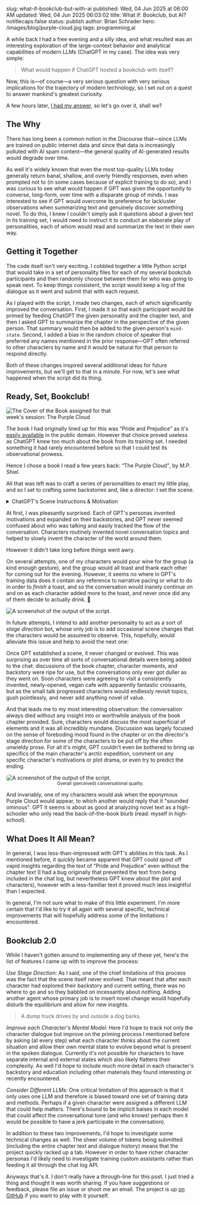 slug: what-if-bookclub-but-with-ai
published: Wed, 04 Jun 2025 at 06:00 AM
updated: Wed, 04 Jun 2025 06:03:02 
title: What if: Bookclub, but AI?
notitlecaps:false
status: publish
author: Brian Schrader
hero: /images/blog/purple-cloud.jpg
tags: programming,ai

A while back I had a free evening and a silly idea, and what resulted was an interesting exploration of the large-context behavior and analytical capabilities of modern LLMs (ChatGPT in my case). The idea was very simple:

> What would happen if ChatGPT hosted a bookclub with itself?

Now, this is&mdash;of course&mdash;a very serious question with very serious implications for the trajectory of modern technology, so I set out on a quest to answer mankind's greatest curiosity.

A few hours later, [I had my answer][1], so let's go over it, shall we?


## The Why

There has long been a common notion in the Discourse that&mdash;since LLMs are trained on public internet data and since that data is increasingly polluted with AI spam content&mdash;the general quality of AI-generated results would degrade over time.

As well it's widely known that even the most top-quality LLMs today generally return banal, shallow, and overly friendly responses, even when prompted not to (in some cases because of explicit training to do so), and I was curious to see what would happen if GPT was given the opportunity to converse, long-form, over time with a disparate group of minds. I was interested to see if GPT would overcome its preference for lackluster observations when summarizing text and genuinely discover something novel. To do this, I knew I couldn't simply ask it questions about a given text in its training set, I would need to instruct it to conduct an elaborate play of personalities, each of whom would read and summarize the text in their own way.


## Getting it Together

The code itself isn't very exciting. I cobbled together a little Python script that would take in a set of personality files for each of my several bookclub participants and then randomly choose between them for who was going to speak next. To keep things consistent, the script would keep a log of the dialogue as it went and submit that with each request.

As I played with the script, I made two changes, each of which significantly improved the conversation. First, I made it so that each participant would be primed by feeding ChatGPT the given personality and the chapter text, and then I asked GPT to summarize the chapter in the perspective of the given person. That summary would then be added to the given person's `mind-state`. Second, I added a bias in the random choice of speaker that preferred any names mentioned in the prior response&mdash;GPT often referred to other characters by name and it would be natural for that person to respond directly.

Both of these changes inspired several additional ideas for future improvements, but we'll get to that in a minute. For now, let's see what happened when the script did its thing.


## Ready, Set, Bookclub!

<div class="image-right" style="max-width: 300px;">
<img alt="The Cover of the Book assigned for that week's session: The Purple Cloud" src="/images/blog/purple-cloud.jpg" style="max-width: 100%">
</div>

The book I had originally lined up for this was <q>Pride and Prejudice</q> as it's [easily available][2] in the public domain. However that choice proved useless as ChatGPT knew too much about the book from its training set. I needed something it had rarely encountered before so that I could test its observational prowess.

Hence I chose a book I read a few years back: <q>The Purple Cloud</q>, by M.P. Shiel.

All that was left was to craft a series of personalities to enact my little play, and so I set to crafting some backstories and, like a director: I set the scene.

<details>
  <summary>ChatGPT's Scene Instructions &amp; Motivation</summary>
<img alt="GPT receiving character motivations before the show" src="/images/blog/gpt-scene-directions.png">
<p>
    I workshopped these quite a bit, but I know there's more to do. Obviously I could have tried custom assistants, but that is discussed more below.
</p>
</details>

At first, I was pleasantly surprised. Each of GPT's personas invented motivations and expanded on their backstories, and GPT never seemed confused about who was talking and easily tracked the flow of the conversation. Characters routinely invented novel conversation topics and helped to slowly invent the character of the world around them.

However it didn't take long before things went awry.

On several attempts, one of my characters would pour wine for the group (a kind enough gesture), and the group would all toast and thank each other for coming out for the evening. However, it seems no where in GPT's training data does it contain any reference to narrative pacing or what to do in order to *finish* a toast, and so the conversation would inanely continue on and on as each character added more to the toast, and never once did any of them decide to actually drink. 🥂

<div class="image-container-center">
<img class="image-center" alt="A screenshot of the output of the script." src="/images/blog/bookclub-log.png" />
</div>

In future attempts, I intend to add another personality to act as a sort of *stage direction* bot, whose only job is to add occasional scene changes that the characters would be assumed to observe. This, hopefully, would alleviate this issue and help to avoid the next one:

Once GPT established a scene, it never changed or evolved. This was surprising as over time all sorts of conversational details were being added to the chat: discussions of the book chapter, character moments, and backstory were ripe for use, but the conversations only ever got duller as they went on. Soon characters were agreeing to visit a consistently invented, newly-opened, vegan cafe with apparently fantastic croissants, but as the small talk progressed characters would endlessly revisit topics, gush pointlessly, and never add anything novel of value.

And that leads me to my most interesting observation: the conversation always died without any insight into or worthwhile analysis of the book chapter provided. Sure, characters would discuss the most superficial of elements and it was all incredibly mundane. Discussion was largely focused on the sense of foreboding mood found in the chapter or on the director's stage direction for some of the characters to be put off by the often unwieldy prose. For all it's might, GPT couldn't even be bothered to bring up specifics of the main character's arctic expedition, comment on any specific character's motivations or plot drama, or even try to predict the ending.

<div class="image-container-center">
<img class="image-center" alt="A screenshot of the output of the script." src="/images/blog/gpt-conversation-quality.png" style="border-radius: 5px; max-width: 100%; padding: 0;" />
<small><center>Overall (perceived) conversational quality.</center></small>
</div>

And invariably, one of my characters would ask when the eponymous Purple Cloud would appear, to which another would reply that it "sounded ominous". GPT it seems is about as good at analyzing novel text as a high-schooler who only read the back-of-the-book blurb (read: myself in high-school).


## What Does It All Mean?

In general, I was less-than-impressed with GPT's abilities in this task. As I mentioned before, it quickly became apparent that GPT could spout off vapid insights regarding the text of <q>Pride and Prejudice</q> even without the chapter text (I had a bug originally that prevented the text from being included in the chat log, but nevertheless GPT knew about the plot and characters), however with a less-familiar text it proved much less insightful than I expected.

In general, I'm not sure what to make of this little experiment. I'm more certain that I'd like to try it all again with several specific, technical improvements that will hopefully address some of the limitations I encountered.


## Bookclub 2.0

While I haven't gotten around to implementing any of these yet, here's the list of features I came up with to improve the process:

*Use Stage Direction:* As I said, one of the chief limitations of this process was the fact that the scene itself never evolved. That meant that after each character had explored their backstory and current setting, there was no where to go and so they babbled on incessantly about nothing. Adding another agent whose primary job is to insert novel change would hopefully disturb the equilibrium and allow for new insights.

> A dump truck drives by and outside a dog barks.

*Improve each Character's Mental Model:* Here I'd hope to track not only the character dialogue but improve on the priming process I mentioned before by asking (at every step) what each character *thinks* about the current situation and allow their own mental state to evolve beyond what is present in the spoken dialogue. Currently it's not possible for characters to have separate internal and external states which also likely flattens their complexity. As well I'd hope to include much more detail in each character's backstory and education including other materials they found interesting or recently encountered.

*Consider Different LLMs:* One critical limitation of this approach is that it only uses one LLM and therefore is biased toward one set of training data and methods. Perhaps if a given character were assigned a different LLM that could help matters. There's bound to be implicit baises in each model that could affect the conversational tone (and who knows! perhaps then it would be possible to have a jerk participate in the conversation).

In addition to these two improvements, I'd hope to investigate some technical changes as well. The sheer volume of tokens being submitted (including the entire chapter text and dialogue history) means that the project quickly racked up a tab. However in order to have richer character personas I'd likely need to investigate training custom assistants rather than feeding it all through the chat log API.

Anyways that's it. I don't really have a through-line for this post. I just tried a thing and thought it was worth sharing. If you have suggestions or feedback, please file an issue or shoot me an email. The project is up [on GitHub][1] if you want to play with it yourself.

[1]: https://github.com/Sonictherocketman/bookclub/
[2]: https://www.gutenberg.org/files/1342/1342-h/1342-h.htm
